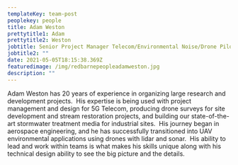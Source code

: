 ```yaml
---
templateKey: team-post
peoplekey: people
title: Adam Weston
prettytitle1: Adam
prettytitle2: Weston
jobtitle: Senior Project Manager Telecom/Environmental Noise/Drone Pilot
jobtitle2: ""
date: 2021-05-05T18:15:38.369Z
featuredimage: /img/redbarnepeopleadamweston.jpg
description: ""
---
```


Adam Weston has 20 years of experience in organizing large research and development projects.  His expertise is being used with project management and design for 5G Telecom, producing drone surveys for site development and stream restoration projects, and building our state-of-the-art stormwater treatment media for industrial sites.  His journey began in aerospace engineering, and he has successfully transitioned into UAV environmental applications using drones with lidar and sonar.  His ability to lead and work within teams is what makes his skills unique along with his technical design ability to see the big picture and the details.

